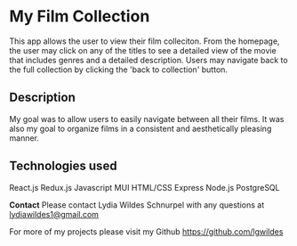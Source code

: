 # My Film Collection

This app allows the user to view their film colleciton. From the homepage, the user may click on any of the titles to see a detailed view of the movie that includes genres and a detailed description. Users may navigate back to the full collection by clicking the 'back to collection' button. 

## Description

My goal was to allow users to easily navigate between all their films. It was also my goal to organize films in a consistent and aesthetically pleasing manner. 


## Technologies used

React.js
Redux.js
Javascript
MUI
HTML/CSS
Express
Node.js
PostgreSQL


**Contact**
Please contact Lydia Wildes Schnurpel with any questions at  lydiawildes1@gmail.com 

For more of my projects please visit my Github https://github.com/lgwildes

